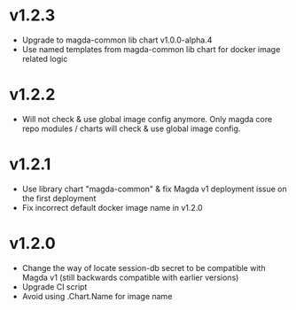 # v1.2.3

- Upgrade to magda-common lib chart v1.0.0-alpha.4
- Use named templates from magda-common lib chart for docker image related logic

# v1.2.2

- Will not check & use global image config anymore. Only magda core repo modules / charts will check & use global image config. 

# v1.2.1

- Use library chart "magda-common" & fix Magda v1 deployment issue on the first deployment
- Fix incorrect default docker image name in v1.2.0

# v1.2.0

- Change the way of locate session-db secret to be compatible with Magda v1 (still backwards compatible with earlier versions)
- Upgrade CI script
- Avoid using .Chart.Name for image name 